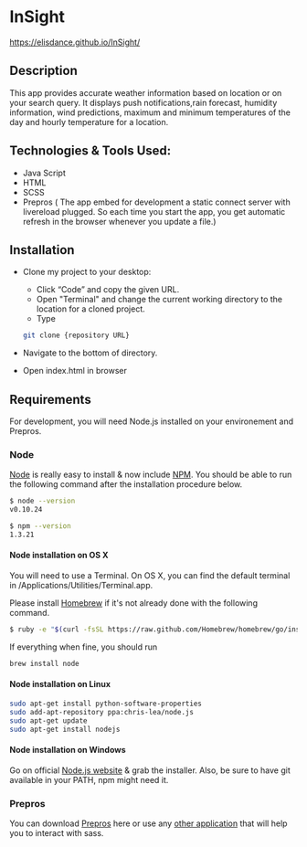# InSight

https://elisdance.github.io/InSight/

## Description 
This app provides accurate weather information
based on location or on your search query.
It displays push notifications,rain forecast, humidity
information, wind predictions, maximum and minimum 
temperatures of the day and hourly temperature for a location.
## Technologies & Tools Used:

- Java Script
- HTML
- SCSS
- Prepros (
    The app embed for development a static connect server with livereload plugged. So each time you start the app, you get
    automatic refresh in the browser whenever you update a file.)
    
## Installation

- Clone my project to your desktop:
   - Click “Code” and copy the given URL.
   - Open "Terminal" and change the current working directory to the location for a cloned project.
   - Type 
   ```bash 
   git clone {repository URL}
   ```

- Navigate to the bottom of directory.
- Open index.html in browser 
    
## Requirements 
For development, you will need Node.js installed on your environement and Prepros.

### Node
[Node](https://nodejs.org/en/) is really easy to install & now include [NPM](https://www.npmjs.com). You should be able to run the following command after the installation procedure below.

```bash 
$ node --version
v0.10.24

$ npm --version
1.3.21

```

#### Node installation on OS X

You will need to use a Terminal. On OS X, you can find the default terminal in /Applications/Utilities/Terminal.app.

Please install [Homebrew](https://brew.sh) if it's not already done with the following command.

```bash 
$ ruby -e "$(curl -fsSL https://raw.github.com/Homebrew/homebrew/go/install)"
```
If everything when fine, you should run
```bash
brew install node
```
#### Node installation on Linux
``` bash
sudo apt-get install python-software-properties
sudo add-apt-repository ppa:chris-lea/node.js
sudo apt-get update
sudo apt-get install nodejs
```
#### Node installation on Windows
Go on official [Node.js website](https://nodejs.org/en/) & grab the installer. Also, be sure to have git available in your PATH, npm might need it.

### Prepros
You can download [Prepros](https://prepros.io/downloads) here or use any [other application](https://sass-lang.com/install) that will help you to interact with sass. 
    
    
